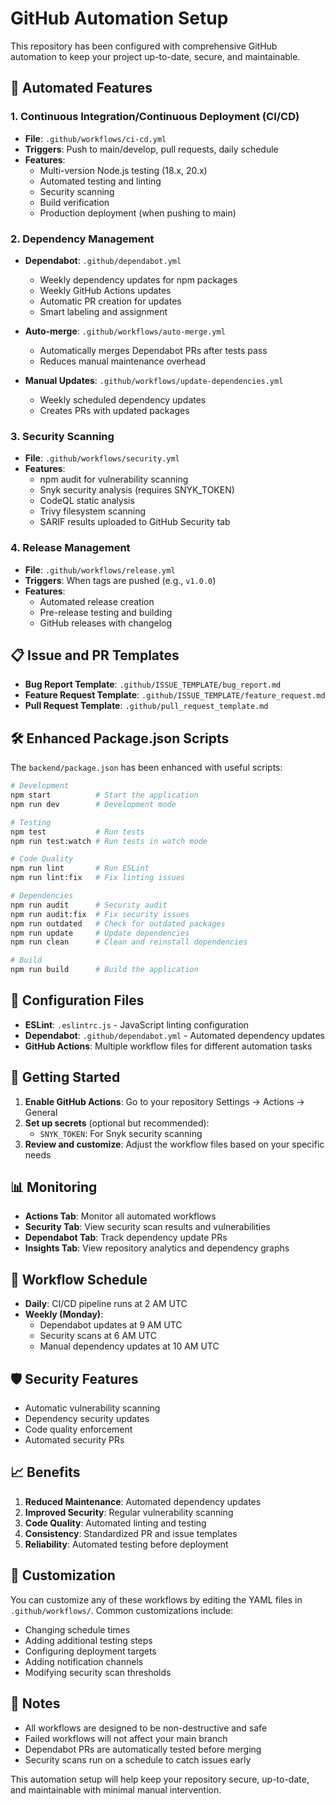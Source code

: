 # GitHub Automation Setup

This repository has been configured with comprehensive GitHub automation to keep your project up-to-date, secure, and maintainable.

## 🤖 Automated Features

### 1. Continuous Integration/Continuous Deployment (CI/CD)
- **File**: `.github/workflows/ci-cd.yml`
- **Triggers**: Push to main/develop, pull requests, daily schedule
- **Features**:
  - Multi-version Node.js testing (18.x, 20.x)
  - Automated testing and linting
  - Security scanning
  - Build verification
  - Production deployment (when pushing to main)

### 2. Dependency Management
- **Dependabot**: `.github/dependabot.yml`
  - Weekly dependency updates for npm packages
  - Weekly GitHub Actions updates
  - Automatic PR creation for updates
  - Smart labeling and assignment

- **Auto-merge**: `.github/workflows/auto-merge.yml`
  - Automatically merges Dependabot PRs after tests pass
  - Reduces manual maintenance overhead

- **Manual Updates**: `.github/workflows/update-dependencies.yml`
  - Weekly scheduled dependency updates
  - Creates PRs with updated packages

### 3. Security Scanning
- **File**: `.github/workflows/security.yml`
- **Features**:
  - npm audit for vulnerability scanning
  - Snyk security analysis (requires SNYK_TOKEN)
  - CodeQL static analysis
  - Trivy filesystem scanning
  - SARIF results uploaded to GitHub Security tab

### 4. Release Management
- **File**: `.github/workflows/release.yml`
- **Triggers**: When tags are pushed (e.g., `v1.0.0`)
- **Features**:
  - Automated release creation
  - Pre-release testing and building
  - GitHub releases with changelog

## 📋 Issue and PR Templates

- **Bug Report Template**: `.github/ISSUE_TEMPLATE/bug_report.md`
- **Feature Request Template**: `.github/ISSUE_TEMPLATE/feature_request.md`
- **Pull Request Template**: `.github/pull_request_template.md`

## 🛠️ Enhanced Package.json Scripts

The `backend/package.json` has been enhanced with useful scripts:

```bash
# Development
npm start          # Start the application
npm run dev        # Development mode

# Testing
npm test           # Run tests
npm run test:watch # Run tests in watch mode

# Code Quality
npm run lint       # Run ESLint
npm run lint:fix   # Fix linting issues

# Dependencies
npm run audit      # Security audit
npm run audit:fix  # Fix security issues
npm run outdated   # Check for outdated packages
npm run update     # Update dependencies
npm run clean      # Clean and reinstall dependencies

# Build
npm run build      # Build the application
```

## 🔧 Configuration Files

- **ESLint**: `.eslintrc.js` - JavaScript linting configuration
- **Dependabot**: `.github/dependabot.yml` - Automated dependency updates
- **GitHub Actions**: Multiple workflow files for different automation tasks

## 🚀 Getting Started

1. **Enable GitHub Actions**: Go to your repository Settings → Actions → General
2. **Set up secrets** (optional but recommended):
   - `SNYK_TOKEN`: For Snyk security scanning
3. **Review and customize**: Adjust the workflow files based on your specific needs

## 📊 Monitoring

- **Actions Tab**: Monitor all automated workflows
- **Security Tab**: View security scan results and vulnerabilities
- **Dependabot Tab**: Track dependency update PRs
- **Insights Tab**: View repository analytics and dependency graphs

## 🔄 Workflow Schedule

- **Daily**: CI/CD pipeline runs at 2 AM UTC
- **Weekly (Monday)**: 
  - Dependabot updates at 9 AM UTC
  - Security scans at 6 AM UTC
  - Manual dependency updates at 10 AM UTC

## 🛡️ Security Features

- Automatic vulnerability scanning
- Dependency security updates
- Code quality enforcement
- Automated security PRs

## 📈 Benefits

1. **Reduced Maintenance**: Automated dependency updates
2. **Improved Security**: Regular vulnerability scanning
3. **Code Quality**: Automated linting and testing
4. **Consistency**: Standardized PR and issue templates
5. **Reliability**: Automated testing before deployment

## 🔧 Customization

You can customize any of these workflows by editing the YAML files in `.github/workflows/`. Common customizations include:

- Changing schedule times
- Adding additional testing steps
- Configuring deployment targets
- Adding notification channels
- Modifying security scan thresholds

## 📝 Notes

- All workflows are designed to be non-destructive and safe
- Failed workflows will not affect your main branch
- Dependabot PRs are automatically tested before merging
- Security scans run on a schedule to catch issues early

This automation setup will help keep your repository secure, up-to-date, and maintainable with minimal manual intervention.